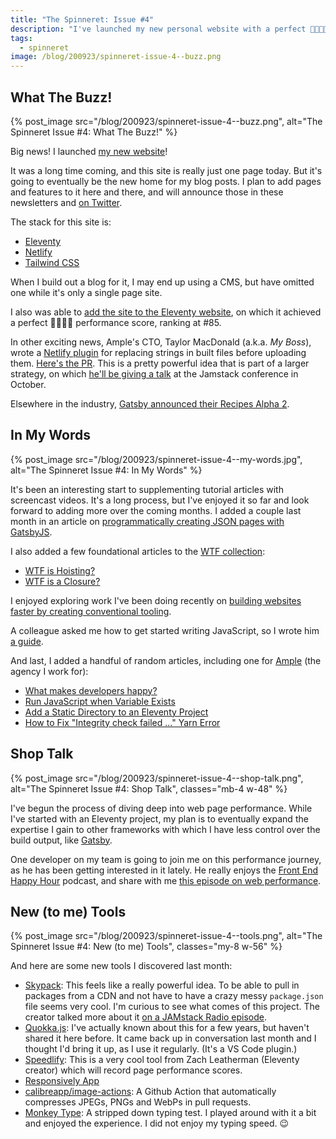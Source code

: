 ```yaml
---
title: "The Spinneret: Issue #4"
description: "I've launched my new personal website with a perfect 💯💯💯💯 performance score!! Take a look inside to see what else happened in my web development sphere throughout August 2020."
tags:
  - spinneret
image: /blog/200923/spinneret-issue-4--buzz.png
---
```


## What The Buzz!

{% post_image
    src="/blog/200923/spinneret-issue-4--buzz.png",
    alt="The Spinneret Issue #4: What The Buzz!" %}

Big news! I launched [my new website](/)!

It was a long time coming, and this site is really just one page today. But it's going to eventually be the new home for my blog posts. I plan to add pages and features to it here and there, and will announce those in these newsletters and [on Twitter](https://twitter.com/seancdavis29).

The stack for this site is:

- [Eleventy](https://www.11ty.dev/)
- [Netlify](/blog/wtf-is-netlify/)
- [Tailwind CSS](https://tailwindcss.com/)

When I build out a blog for it, I may end up using a CMS, but have omitted one while it's only a single page site.

I also was able to [add the site to the Eleventy website](https://github.com/11ty/11ty-website/pull/719#issuecomment-678812189), on which it achieved a perfect 💯💯💯💯 performance score, ranking at #85.

In other exciting news, Ample's CTO, Taylor MacDonald (a.k.a. _My Boss_), wrote a [Netlify plugin](https://github.com/netlify/plugins) for replacing strings in built files before uploading them. [Here's the PR](https://github.com/netlify/plugins/pull/130). This is a pretty powerful idea that is part of a larger strategy, on which [he'll be giving a talk](https://jamstackconfvirtual2020.sched.com/event/eMju/migrating-to-netlify-one-page-at-a-time) at the Jamstack conference in October.

Elsewhere in the industry, [Gatsby announced their Recipes Alpha 2](https://www.gatsbyjs.org/blog/2020-08-04-Announcing-Gatsby-Recipes-Alpha-2/).

## In My Words

{% post_image
    src="/blog/200923/spinneret-issue-4--my-words.jpg",
    alt="The Spinneret Issue #4: In My Words" %}

It's been an interesting start to supplementing tutorial articles with screencast videos. It's a long process, but I've enjoyed it so far and look forward to adding more over the coming months. I added a couple last month in an article on [programmatically creating JSON pages with GatsbyJS](/blog/programmatically-create-json-pages-gatsby).

I also added a few foundational articles to the [WTF collection](/blog/tag/wtf):

- [WTF is Hoisting?](/blog/wtf-is-hoisting)
- [WTF is a Closure?](/blog/wtf-is-a-closure)

I enjoyed exploring work I've been doing recently on [building websites faster by creating conventional tooling](/blog/build-jamstack-sites-faster-with-conventional-tooling).

A colleague asked me how to get started writing JavaScript, so I wrote him [a guide](/blog/right-way-to-learn-javascript-2020).

And last, I added a handful of random articles, including one for [Ample](https://www.ample.co/) (the agency I work for):

- [What makes developers happy?](https://www.ample.co/blog/3-things-that-make-developers-happy)
- [Run JavaScript when Variable Exists](/blog/run-javascript-when-variable-exists)
- [Add a Static Directory to an Eleventy Project](/blog/add-static-directory-to-eleventy)
- [How to Fix "Integrity check failed ..." Yarn Error](/blog/fix-yarn-integrity-check-failed)

## Shop Talk

{% post_image
    src="/blog/200923/spinneret-issue-4--shop-talk.png",
    alt="The Spinneret Issue #4: Shop Talk",
    classes="mb-4 w-48" %}

I've begun the process of diving deep into web page performance. While I've started with an Eleventy project, my plan is to eventually expand the expertise I gain to other frameworks with which I have less control over the build output, like [Gatsby](https://www.gatsbyjs.org).

One developer on my team is going to join me on this performance journey, as he has been getting interested in it lately. He really enjoys the [Front End Happy Hour](https://frontendhappyhour.com/) podcast, and share with me [this episode on web performance](https://frontendhappyhour.com/episodes/quick-pour-web-performance/).

## New (to me) Tools

{% post_image
    src="/blog/200923/spinneret-issue-4--tools.png",
    alt="The Spinneret Issue #4: New (to me) Tools",
    classes="my-8 w-56" %}

And here are some new tools I discovered last month:

- [Skypack](https://www.skypack.dev/): This feels like a really powerful idea. To be able to pull in packages from a CDN and not have to have a crazy messy `package.json` file seems very cool. I'm curious to see what comes of this project. The creator talked more about it [on a JAMstack Radio episode](https://overcast.fm/+HI368EK4s).
- [Quokka.js](https://marketplace.visualstudio.com/items?itemName=WallabyJs.quokka-vscode): I've actually known about this for a few years, but haven't shared it here before. It came back up in conversation last month and I thought I'd bring it up, as I use it regularly. (It's a VS Code plugin.)
- [Speedlify](https://github.com/zachleat/speedlify): This is a very cool tool from Zach Leatherman (Eleventy creator) which will record page performance scores.
- [Responsively App](https://responsively.app/)
- [calibreapp/image-actions](https://github.com/calibreapp/image-actions): A Github Action that automatically compresses JPEGs, PNGs and WebPs in pull requests.
- [Monkey Type](https://monkey-type.com/): A stripped down typing test. I played around with it a bit and enjoyed the experience. I did not enjoy my typing speed. 😉
